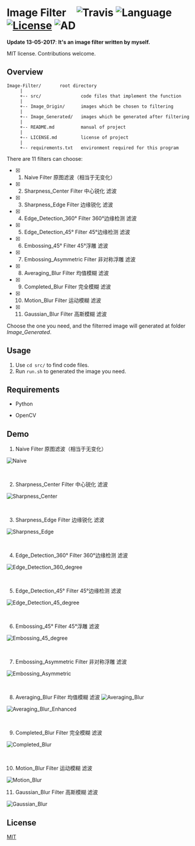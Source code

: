 # Image Filter　![Travis](https://img.shields.io/travis/rust-lang/rust/master.svg) ![Language](https://img.shields.io/badge/language-Python-orange.svg) [![License](https://img.shields.io/badge/license-MIT-blue.svg)](./LICENSE.md) ![AD](https://img.shields.io/badge/东半球最好的-图像滤波器-pink.svg)
 
__Update 13-05-2017__:   __It's an image filter written by myself.__

MIT license. Contributions welcome.

## Overview

	Image-Filter/       root directory
	     |
	     +-- src/               code files that implement the function
	     |
	     +-- Image_Origin/      images which be chosen to filtering
	     |
	     +-- Image_Generated/   images which be generated after filtering
	     |
	     +-- README.md          manual of project
	     |
	     +-- LICENSE.md         license of project
	     |
	     +-- requirements.txt   environment required for this program

There are 11 filters can choose:

- [x] 1. Naive Filter  原图滤波（相当于无变化）
- [x] 2. Sharpness_Center Filter  中心锐化 滤波
- [x] 3. Sharpness_Edge Filter  边缘锐化 滤波
- [x] 4. Edge_Detection_360° Filter  360°边缘检测 滤波
- [x] 5. Edge_Detection_45° Filter  45°边缘检测 滤波
- [x] 6. Embossing_45° Filter  45°浮雕 滤波
- [x] 7. Embossing_Asymmetric Filter  非对称浮雕 滤波
- [x] 8. Averaging_Blur Filter  均值模糊 滤波
- [x] 9. Completed_Blur Filter  完全模糊 滤波
- [x] 10. Motion_Blur Filter  运动模糊 滤波
- [x] 11. Gaussian_Blur Filter  高斯模糊 滤波

Choose the one you need, and the filterred image will generated at folder *Image_Generated*.

## Usage 

1. Use ```cd src/``` to find code files.
2. Run ```run.sh``` to generated the image you need.

## Requirements

   * Python

   * OpenCV

## Demo



1. Naive Filter  原图滤波（相当于无变化）

![Naive](https://github.com/JNingWei/Image-Filter/blob/master/Image_Generated/Naive.jpg)

<br>

2. Sharpness_Center Filter  中心锐化 滤波

![Sharpness_Center](https://github.com/JNingWei/Image-Filter/blob/master/Image_Generated/Sharpness_Center.jpg)

<br>

3. Sharpness_Edge Filter  边缘锐化 滤波

![Sharpness_Edge](https://github.com/JNingWei/Image-Filter/blob/master/Image_Generated/Sharpness_Edge.jpg)

<br>

4. Edge_Detection_360° Filter  360°边缘检测 滤波

![Edge_Detection_360_degree](https://github.com/JNingWei/Image-Filter/blob/master/Image_Generated/Edge_Detection_360_degree.jpg)


<br>

5. Edge_Detection_45° Filter  45°边缘检测 滤波

![Edge_Detection_45_degree](https://github.com/JNingWei/Image-Filter/blob/master/Image_Generated/Edge_Detection_45_degree.jpg)

<br>

6. Embossing_45° Filter  45°浮雕 滤波

![Embossing_45_degree](https://github.com/JNingWei/Image-Filter/blob/master/Image_Generated/Embossing_45_degree.jpg)

<br>

7. Embossing_Asymmetric Filter  非对称浮雕 滤波

![Embossing_Asymmetric](https://github.com/JNingWei/Image-Filter/blob/master/Image_Generated/Embossing_Asymmetric.jpg)

<br>

8. Averaging_Blur Filter  均值模糊 滤波
![Averaging_Blur](https://github.com/JNingWei/Image-Filter/blob/master/Image_Generated/Averaging_Blur.jpg)

![Averaging_Blur_Enhanced](https://github.com/JNingWei/Image-Filter/blob/master/Image_Generated/Averaging_Blur_Enhanced.jpg)

<br>

9. Completed_Blur Filter  完全模糊 滤波

![Completed_Blur](https://github.com/JNingWei/Image-Filter/blob/master/Image_Generated/Completed_Blur.jpg)

<br>

10. Motion_Blur Filter  运动模糊 滤波

![Motion_Blur](https://github.com/JNingWei/Image-Filter/blob/master/Image_Generated/Motion_Blur.jpg)

11. Gaussian_Blur Filter  高斯模糊 滤波

![Gaussian_Blur](https://github.com/JNingWei/Image-Filter/blob/master/Image_Generated/Gaussian_Blur.jpg)

## License

[MIT](https://github.com/parnec/Image_Algorithm_Toolbox/blob/master/LICENSE.md)
